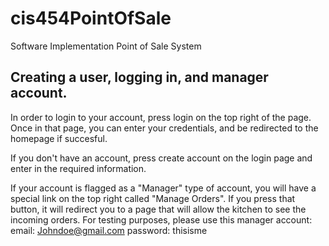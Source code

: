 # cis454PointOfSale
Software Implementation Point of Sale System

## Creating a user, logging in, and manager account.
In order to login to your account, press login on the top right of the page. Once in that page, you can enter your credentials, and be redirected to the homepage if succesful. 

If you don't have an account, press create account on the login page and enter in the required information. 

If your account is flagged as a "Manager" type of account, you will have a special link on the top right called "Manage Orders". If you press that button, it will redirect you to a page that will allow the kitchen to see the incoming orders. For testing purposes, please use this manager account:
email: Johndoe@gmail.com
password: thisisme



